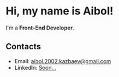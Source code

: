 # Hi, my name is Aibol!

I'm a **Front-End Developer**.

## Contacts

- Email: aibol.2002.kazbaev@gmail.com  
- LinkedIn: [Soon...](https://youtu.be/dQw4w9WgXcQ?si=-fms0pbuHbJNeMNr)
